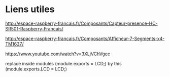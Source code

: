 # Liens utiles
http://espace-raspberry-francais.fr/Composants/Capteur-presence-HC-SR501-Raspberry-Francais/

http://espace-raspberry-francais.fr/Composants/Afficheur-7-Segments-x4-TM1637/

https://www.youtube.com/watch?v=3XLjVChVgec


replace inside modules (module.exports = LCD;) by this (module.exports.LCD = LCD;)